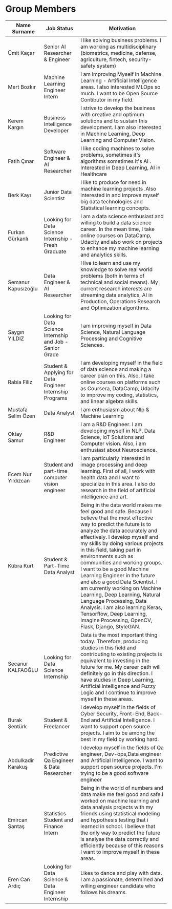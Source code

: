 # Group Members


Name Surname |Job Status | Motivation
---- | ---- | ---------------
Ümit Kaçar   | Senior AI Researcher & Engineer  | I like solving business problems. I am working as multidisciplinary  (biometrics, medicine, defense, agriculture, fintech, security-safety system)
Mert Bozkır  | Machine Learning Engineer Intern | I am improving Myself in Machine Learning - Artificial Intelligence areas.  I also interested MLOps so much. I want to be Open Source Contibutor in my field.
Kerem Kargın | Business Intelligence Developer  | I strive to develop the business with creative and optimum solutions and to sustain this development. I am also interested in Machine Learning, Deep Learning and Computer Vision.
Fatih Çınar | Software Engineer & AI Researcher | I like coding machines to solve problems, sometimes it's algorithms sometimes it's AI .  Interested in Deep Learning, AI in Healthcare |
Berk Kayı | Junior Data Scientist | I like to produce for need in machine learning projects .Also interested in and improve myself big data technologies and Statistical learning concepts. |
Furkan Gürkanlı | Looking for Data Science Internship - Fresh Graduate | I am a data science enthusiast and willing to build a data science career. In the mean time, I take online courses on DataCamp, Udacity and also work on projects to enhance my machine learning and analytics skills.
Semanur Kapusızoğlu | Data Engineer & AI Researcher | I live to learn and use my knowledge to solve real world problems (both in terms of technical and social means). My current research interests are streaming data analytics, AI in Production, Operations Research and Optimization algorithms. |  
Saygın YILDIZ| Looking for Data Science Internship and Job - Senior Grade |  I am improving myself in Data Science, Natural Language Processing and Cognitive Sciences. 
Rabia Filiz | Student & Applying for Data Engineer Internship Programs | I am developing myself in the field of data science and making a career plan on this. Also, I take online courses on platforms such as Coursera, DataCamp, Udacity to improve my coding, statistics, and linear algebra skills. 
Mustafa Selim Özen | Data Analyst | I am enthusiasm about Nlp & Machine Learning
Oktay Samur  | R&D Engineer  | I am a R&D Engineer. I am developing myself in NLP, Data Science, IoT Solutions and Computer vision. Also, i am enthusiast about Neuroscience.
Ecem Nur Yıldızcan | Student and part-time computer vision engineer | I am particularly interested in image processing and deep learning. First of all, I work with health data and I want to specialize in this area. I also do research in the field of artificial intelligence and art.
Kübra Kurt | Student & Part-Time Data Analyst | Being in the data world makes me feel good and safe. Because I believe that the most effective way to predict the future is to analyze the data accurately and effectively.  I develop myself and my skills by doing various projects in this field, taking part in environments such as communities and working groups. I want to be a good Machine Learning Engineer in the future and also a good Data Scientist. I am currently working on Machine Learning, Deep Learning, Natural Language Processing, Data Analysis. I am also learning Keras, Tensorflow, Deep Learning, Imagine Processing, OpenCV, Flask, Django, StyleGAN.
Secanur KALFAOĞLU | Looking for Data Science Internship | Data is the most important thing today. Therefore, producing studies in this field and contributing to existing projects is equivalent to investing in the future for me. My career path will definitely go in this direction. I have studies in Deep Learning, Artificial Intelligence and Fuzzy Logic and I continue to improve myself in these areas. 
Burak Şentürk | Student & Freelancer | I develop myself in the fields of Cyber Security, Front-End, Back-End and Artificial Intelligence. I want to support open source projects. I aim to be among the best in my field by working hard. |
Abdulkadir Karakuş |Predictive Qa Engineer & Data Researcher |  I develop myself in the fields of Qa engineer, Dev-ops,Data engineer and Artificial Intelligence. I want to support open source projects. I'm trying to be a good software engineer
Emircan Sarıtaş | Statistics Student and Finance Intern | Being in the world of numbers and data make me feel good and safe.I worked on machine learning and data analysis projects with my friends using statistical modeling and hypothesis testing that i learned in school. I believe that the only way to predict the future is analyse the data correctly and efficiently because of this reasons I want to improve myself in these areas. |
Eren Can Ardıç | Looking for Data Science & Data Engineer Internship | Likes to dance and play with data. I am a passionate, determined and willing engineer candidate who follows his dreams.

